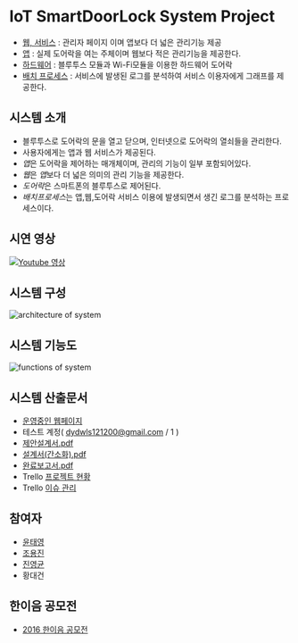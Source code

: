 # IoT SmartDoorLock System Project
 - [웹, 서비스](https://github.com/yung6699/SmartDoorLock-WebApplication) : 관리자 페이지 이며 앱보다 더 넓은 관리기능 제공
 - [앱](https://github.com/yung6699/SmartDoorLock-HybridApplication) : 실제 도어락을 여는 주체이며 웹보다 적은 관리기능을 제공한다.
 - [하드웨어](https://github.com/yung6699/SmartDoorLock-Arduino) : 블루투스 모듈과 Wi-Fi모듈을 이용한 하드웨어 도어락
 - [배치 프로세스](https://github.com/yung6699/SmartDoorLock-LogAnalyzers) : 서비스에 발생된 로그를 분석하여 서비스 이용자에게 그래프를 제공한다.

## 시스템 소개

 - 블루투스로 도어락의 문을 열고 닫으며, 인터넷으로 도어락의 열쇠들을 관리한다.
 - 사용자에게는 앱과 웹 서비스가 제공된다.
 - *앱*은 도어락을 제어하는 매개체이며, 관리의 기능이 일부 포함되어있다.
 - *웹*은 *앱*보다 더 넓은 의미의 관리 기능을 제공한다.
 - *도어락*은 스마트폰의 블루투스로 제어된다.
 - *배치프로세스*는 앱,웹,도어락 서비스 이용에 발생되면서 생긴 로그를 분석하는 프로세스이다. 

## 시연 영상

[![Youtube 영상](https://img.youtube.com/vi/J4H5Q9bNlK4/0.jpg)](https://www.youtube.com/embed/J4H5Q9bNlK4)

## 시스템 구성

![architecture of system](https://github.com/yung6699/SmartDoorLock/raw/master/docs/images/architecture.png)

## 시스템 기능도

![functions of system](https://github.com/yung6699/SmartDoorLock/raw/master/docs/images/functions.png)

## 시스템 산출문서
 
 - [운영중인 웹페이지](http://smartlock.fun25.co.kr) 
  - 테스트 계정( dydwls121200@gmail.com / 1 )
 - [제안설계서.pdf](https://github.com/yung6699/SmartDoorLock/raw/master/docs/%EC%A0%9C%EC%95%88%EC%84%A4%EA%B3%84%EC%84%9C.pdf)
 - [설계서(간소화).pdf](https://github.com/yung6699/SmartDoorLock/raw/master/docs/%EC%84%A4%EA%B3%84%EC%84%9C_%EA%B0%84%EC%86%8C%ED%99%94.pdf) 
 - [완료보고서.pdf](https://github.com/yung6699/SmartDoorLock/raw/master/docs/%EC%99%84%EB%A3%8C%EB%B3%B4%EA%B3%A0%EC%84%9C.pdf)
 - Trello [프로젝트 현황](https://trello.com/b/JC3rUHSw/-)
 - Trello [이슈 관리](https://trello.com/b/yQseIG1l/smartlock)

## 참여자
 - [윤태영](https://github.com/yung6699)
 - [조용진](https://github.com/drake-jin)
 - [진영균](https://github.com/ywnwalone)
 - 황대건

## 한이음 공모전
- [2016 한이음 공모전](./hanium2016)    

